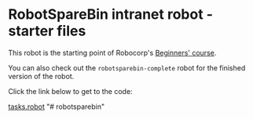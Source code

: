 # RobotSpareBin intranet robot - starter files

This robot is the starting point of Robocorp's [Beginners' course](https://robocorp.com/docs/courses/beginners-course).

You can also check out the `robotsparebin-complete` robot for the finished version of the robot.

Click the link below to get to the code:

[tasks.robot](./tasks.robot)
"# robotsparebin" 

